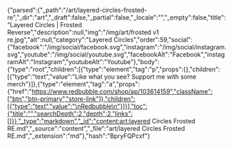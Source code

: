 {"parsed":{"_path":"/art/layered-circles-frosted-re","_dir":"art","_draft":false,"_partial":false,"_locale":"","_empty":false,"title":"Layered Circles | Frosted Reverse","description":null,"img":"/img/art/frosted v1 re.jpg","alt":null,"category":"Layered Circles","order":59,"social":{"facebook":"/img/social/facebook.svg","instagram":"/img/social/instagram.svg","youtube":"/img/social/youtube.svg","facebookAlt":"Facebook","instagramAlt":"Instagram","youtubeAlt":"Youtube"},"body":{"type":"root","children":[{"type":"element","tag":"p","props":{},"children":[{"type":"text","value":"Like what you see? Support me with some merch"}]},{"type":"element","tag":"a","props":{"href":"https://www.redbubble.com/shop/ap/103614159","className":["btn","btn-primary","store-link"]},"children":[{"type":"text","value":"\nRedbubble\n"}]}],"toc":{"title":"","searchDepth":2,"depth":2,"links":[]}},"_type":"markdown","_id":"content:art:layered Circles Frosted RE.md","_source":"content","_file":"art/layered Circles Frosted RE.md","_extension":"md"},"hash":"BpryFQPcxf"}